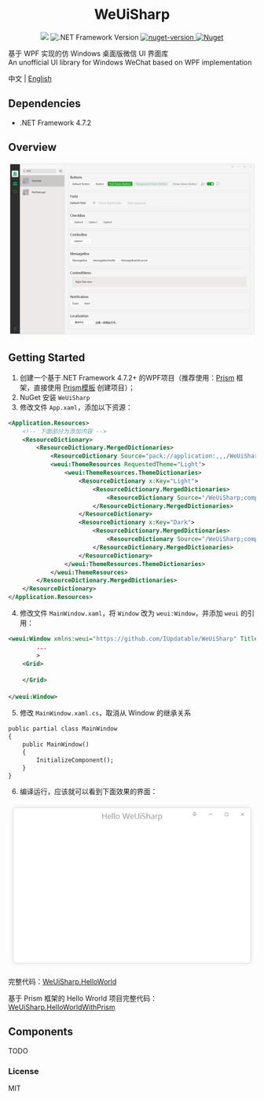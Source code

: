 
<p align="center">
    <h1 align="center">WeUiSharp</h1>
</p>

<p align="center">
    <img src="https://img.shields.io/badge/license-MIT-green"/>
    <img alt=".NET Framework Version" src="https://img.shields.io/badge/.NET%20Framework-%3E%3D4.7.2-blue.svg"></img>
    <a href="https://www.nuget.org/packages/WeUiSharp">
        <img alt="nuget-version" src="https://img.shields.io/nuget/v/WeUiSharp.svg"></img>
    </a>
    <a href="https://www.nuget.org/packages/WeUiSharp">
        <img alt="Nuget" src="https://img.shields.io/nuget/dt/WeUiSharp"></img>
    </a> 
</p>

基于 WPF 实现的仿 Windows 桌面版微信 UI 界面库<br>
An unofficial UI library for Windows WeChat based on WPF implementation

中文 | [English]()


## Dependencies

* .NET Framework 4.7.2

## Overview

![Overview](https://raw.githubusercontent.com/IUpdatable/WeUiSharp/master/Resources/Overview.png)


## Getting Started

1. 创建一个基于.NET Framework 4.7.2+ 的WPF项目（推荐使用：[Prism](https://github.com/PrismLibrary/Prism) 框架，直接使用 [Prism模板](https://marketplace.visualstudio.com/items?itemName=BrianLagunas.PrismTemplatePack) 创建项目）；
2. NuGet 安装 `WeUiSharp`
3. 修改文件 `App.xaml`，添加以下资源：
```xml
<Application.Resources>
    <!-- 下面部分为添加内容 -->
    <ResourceDictionary>
        <ResourceDictionary.MergedDictionaries>
            <ResourceDictionary Source="pack://application:,,,/WeUiSharp;component/ControlsResources.xaml"/>
            <weui:ThemeResources RequestedTheme="Light">
                <weui:ThemeResources.ThemeDictionaries>
                    <ResourceDictionary x:Key="Light">
                        <ResourceDictionary.MergedDictionaries>
                            <ResourceDictionary Source="/WeUiSharp;component/ThemeResources/Light.xaml" />
                        </ResourceDictionary.MergedDictionaries>
                    </ResourceDictionary>
                    <ResourceDictionary x:Key="Dark">
                        <ResourceDictionary.MergedDictionaries>
                            <ResourceDictionary Source="/WeUiSharp;component/ThemeResources/Dark.xaml" />
                        </ResourceDictionary.MergedDictionaries>
                    </ResourceDictionary>
                </weui:ThemeResources.ThemeDictionaries>
            </weui:ThemeResources>
        </ResourceDictionary.MergedDictionaries>
    </ResourceDictionary>
</Application.Resources>
```
4. 修改文件 `MainWindow.xaml`，将 `Window` 改为 `weui:Window`，并添加 `weui` 的引用：

```xml
<weui:Window xmlns:weui="https://github.com/IUpdatable/WeUiSharp" Title="Hello WeUiSharp"
        ...
        >
    <Grid>
        
    </Grid>

</weui:Window>
```

5. 修改 `MainWindow.xaml.cs`，取消从 Window 的继承关系

```CSharp
public partial class MainWindow
{
    public MainWindow()
    {
        InitializeComponent();
    }
}
```
6. 编译运行，应该就可以看到下面效果的界面：

![Hello Wrorld](https://raw.githubusercontent.com/IUpdatable/WeUiSharp/master/Resources/HelloWeUiSharp.png)

完整代码：[WeUiSharp.HelloWorld](https://github.com/IUpdatable/WeUiSharp/tree/master/Src/WeUiSharp.HelloWorld)

基于 Prism 框架的 Hello Wrorld 项目完整代码： [WeUiSharp.HelloWorldWithPrism](https://github.com/IUpdatable/WeUiSharp/tree/master/Src/WeUiSharp.HelloWorldWithPrism)

## Components

TODO



### License

MIT

